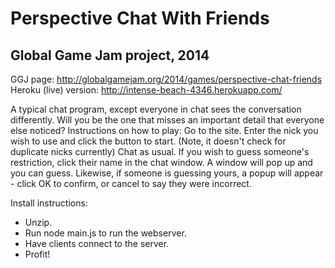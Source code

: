 # Perspective Chat With Friends

## Global Game Jam project, 2014

GGJ page: http://globalgamejam.org/2014/games/perspective-chat-friends
Heroku (live) version: http://intense-beach-4346.herokuapp.com/

A typical chat program, except everyone in chat sees the conversation differently. Will you be the one that misses an important detail that everyone else noticed? Instructions on how to play: Go to the site. Enter the nick you wish to use and click the button to start. (Note, it doesn't check for duplicate nicks currently) Chat as usual. If you wish to guess someone's restriction, click their name in the chat window. A window will pop up and you can guess. Likewise, if someone is guessing yours, a popup will appear - click OK to confirm, or cancel to say they were incorrect.

Install instructions:

- Unzip.
- Run node main.js to run the webserver.
- Have clients connect to the server.
- Profit!
